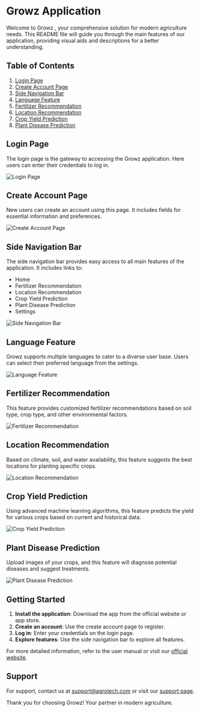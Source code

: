 # Growz Application

Welcome to Growz , your comprehensive solution for modern agriculture needs. This README file will guide you through the main features of our application, providing visual aids and descriptions for a better understanding.

## Table of Contents

1. [Login Page](#login-page)
2. [Create Account Page](#create-account-page)
3. [Side Navigation Bar](#side-navigation-bar)
4. [Language Feature](#language-feature)
5. [Fertilizer Recommendation](#fertilizer-recommendation)
6. [Location Recommendation](#location-recommendation)
7. [Crop Yield Prediction](#crop-yield-prediction)
8. [Plant Disease Prediction](#plant-disease-prediction)

## Login Page

The login page is the gateway to accessing the Growz application. Here users can enter their credentials to log in.

![Login Page](images/login_page.png)

## Create Account Page

New users can create an account using this page. It includes fields for essential information and preferences.

![Create Account Page](images/create_account_page.png)

## Side Navigation Bar

The side navigation bar provides easy access to all main features of the application. It includes links to:

- Home
- Fertilizer Recommendation
- Location Recommendation
- Crop Yield Prediction
- Plant Disease Prediction
- Settings

![Side Navigation Bar](images/side_navigation_bar.png)

## Language Feature

Growz supports multiple languages to cater to a diverse user base. Users can select their preferred language from the settings.

![Language Feature](images/language_feature.png)

## Fertilizer Recommendation

This feature provides customized fertilizer recommendations based on soil type, crop type, and other environmental factors.

![Fertilizer Recommendation](images/fertilizer_recommendation.png)

## Location Recommendation

Based on climate, soil, and water availability, this feature suggests the best locations for planting specific crops.

![Location Recommendation](images/location_recommendation.png)

## Crop Yield Prediction

Using advanced machine learning algorithms, this feature predicts the yield for various crops based on current and historical data.

![Crop Yield Prediction](images/crop_yield_prediction.png)

## Plant Disease Prediction

Upload images of your crops, and this feature will diagnose potential diseases and suggest treatments.

![Plant Disease Prediction](images/plant_disease_prediction.png)

## Getting Started

1. **Install the application**: Download the app from the official website or app store.
2. **Create an account**: Use the create account page to register.
3. **Log in**: Enter your credentials on the login page.
4. **Explore features**: Use the side navigation bar to explore all features.

For more detailed information, refer to the user manual or visit our [official website](https://www.agrotech.com).

## Support

For support, contact us at support@agrotech.com or visit our [support page](https://www.agrotech.com/support).

Thank you for choosing Growz! Your partner in modern agriculture.
